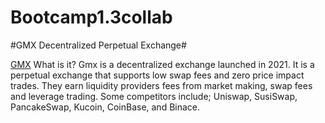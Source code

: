# Bootcamp1.3collab

#GMX Decentralized Perpetual Exchange#

[GMX](https://gmx.io/#/)
What is it?
Gmx is a decentralized exchange launched in 2021. It is a perpetual exchange that supports low swap fees and zero price impact trades. They  earn liquidity providers fees from market making, swap fees and leverage trading. Some competitors include; Uniswap, SusiSwap, PancakeSwap, Kucoin, CoinBase, and Binace.